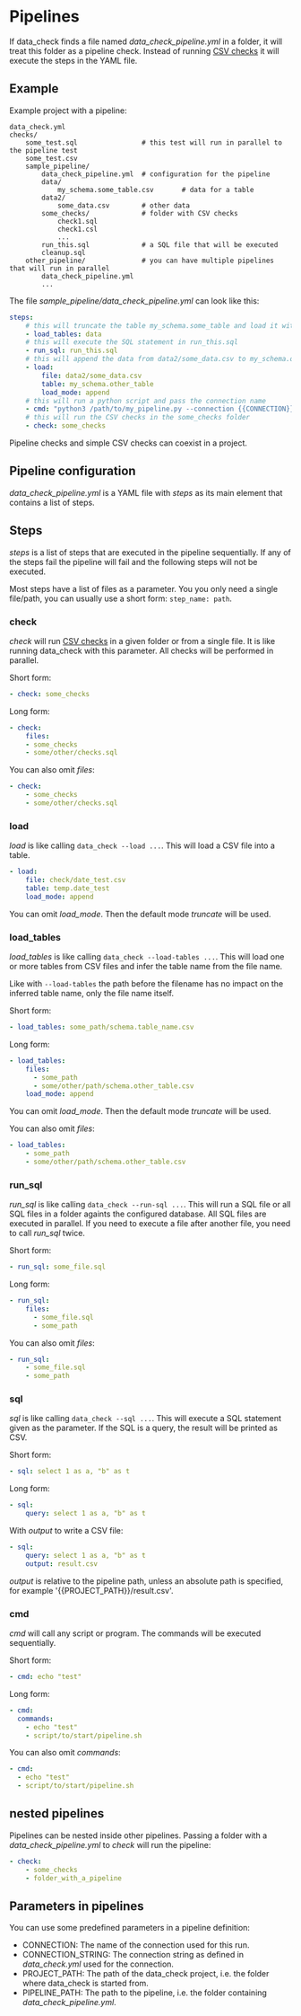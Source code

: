 # Pipelines

If data_check finds a file named _data\_check\_pipeline.yml_ in a folder, it will treat this folder as a pipeline check. Instead of running [CSV checks](csv_checks.md) it will execute the steps in the YAML file.

## Example

Example project with a pipeline:

    data_check.yml
    checks/
        some_test.sql                # this test will run in parallel to the pipeline test
        some_test.csv
        sample_pipeline/
            data_check_pipeline.yml  # configuration for the pipeline
            data/
                my_schema.some_table.csv       # data for a table
            data2/
                some_data.csv        # other data
            some_checks/             # folder with CSV checks
                check1.sql
                check1.csl
                ...
            run_this.sql             # a SQL file that will be executed
            cleanup.sql
        other_pipeline/              # you can have multiple pipelines that will run in parallel
            data_check_pipeline.yml
            ...

The file _sample\_pipeline/data\_check\_pipeline.yml_ can look like this:

```yaml
steps:
    # this will truncate the table my_schema.some_table and load it with the data from data/my_schema.some_table.csv
    - load_tables: data
    # this will execute the SQL statement in run_this.sql
    - run_sql: run_this.sql
    # this will append the data from data2/some_data.csv to my_schema.other_table
    - load:
        file: data2/some_data.csv
        table: my_schema.other_table
        load_mode: append
    # this will run a python script and pass the connection name
    - cmd: "python3 /path/to/my_pipeline.py --connection {{CONNECTION}}"
    # this will run the CSV checks in the some_checks folder
    - check: some_checks
```

Pipeline checks and simple CSV checks can coexist in a project.

## Pipeline configuration

_data\_check\_pipeline.yml_ is a YAML file with _steps_ as its main element that contains a list of steps.


## Steps

_steps_ is a list of steps that are executed in the pipeline sequentially. If any of the steps fail the pipeline will fail and the following steps will not be executed.

Most steps have a list of files as a parameter. You you only need a single file/path, you can usually use a short form: `step_name: path`.

### check

_check_ will run [CSV checks](csv_checks.md) in a given folder or from a single file. It is like running data_check with this parameter. All checks will be performed in parallel.

Short form:
```yaml
- check: some_checks
```

Long form:
```yaml
- check:
    files:
    - some_checks
    - some/other/checks.sql
```

You can also omit _files_:
```yaml
- check:
    - some_checks
    - some/other/checks.sql
```


### load

_load_ is like calling `data_check --load ...`. This will load a CSV file into a table.

```yaml
- load:
    file: check/date_test.csv
    table: temp.date_test
    load_mode: append
```

You can omit _load\_mode_. Then the default mode _truncate_ will be used.

### load_tables

_load\_tables_ is like calling `data_check --load-tables ...`. This will load one or more tables from CSV files and infer the table name from the file name.

Like with `--load-tables` the path before the filename has no impact on the inferred table name, only the file name itself.

Short form:
```yaml
- load_tables: some_path/schema.table_name.csv
```

Long form:
```yaml
- load_tables:
    files: 
      - some_path
      - some/other/path/schema.other_table.csv
    load_mode: append
```

You can omit _load\_mode_. Then the default mode _truncate_ will be used.

You can also omit _files_:
```yaml
- load_tables:
    - some_path
    - some/other/path/schema.other_table.csv
```

### run_sql

_run\_sql_ is like calling `data_check --run-sql ...`. This will run a SQL file or all SQL files in a folder againts the configured database. All SQL files are executed in parallel. If you need to execute a file after another file, you need to call _run\_sql_ twice.

Short form:
```yaml
- run_sql: some_file.sql
```

Long form:
```yaml
- run_sql:
    files:
      - some_file.sql
      - some_path
```

You can also omit _files_:
```yaml
- run_sql:
    - some_file.sql
    - some_path
```

### sql

_sql_ is like calling `data_check --sql ...`. This will execute a SQL statement given as the parameter. If the SQL is a query, the result will be printed as CSV.

Short form:
```yaml
- sql: select 1 as a, "b" as t
```

Long form:
```yaml
- sql:
    query: select 1 as a, "b" as t
```

With _output_ to write a CSV file:
```yaml
- sql:
    query: select 1 as a, "b" as t
    output: result.csv
```

_output_ is relative to the pipeline path, unless an absolute path is specified, for example '{{PROJECT_PATH}}/result.csv'.


### cmd

_cmd_ will call any script or program. The commands will be executed sequentially.

Short form:
```yaml
- cmd: echo "test"
```

Long form:
```yaml
- cmd:
  commands:
    - echo "test"
    - script/to/start/pipeline.sh
```

You can also omit _commands_:
```yaml
- cmd:
  - echo "test"
  - script/to/start/pipeline.sh
```

## nested pipelines

Pipelines can be nested inside other pipelines. Passing a folder with a _data\_check\_pipeline.yml_ to _check_ will run the pipeline:

```yaml
- check:
    - some_checks
    - folder_with_a_pipeline
```

## Parameters in pipelines

You can use some predefined parameters in a pipeline definition:

* CONNECTION: The name of the connection used for this run.
* CONNECTION_STRING: The connection string as defined in _data\_check.yml_ used for the connection.
* PROJECT_PATH: The path of the data_check project, i.e. the folder where data_check is started from.
* PIPELINE_PATH: The path to the pipeline, i.e. the folder containing _data\_check\_pipeline.yml_.

